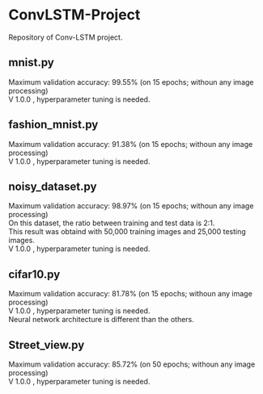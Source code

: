# ConvLSTM-Project
Repository of Conv-LSTM project.

## mnist.py
Maximum validation accuracy: 99.55% (on 15 epochs; withoun any image processing)<br>
V 1.0.0 , hyperparameter tuning is needed.

## fashion_mnist.py
Maximum validation accuracy: 91.38% (on 15 epochs; withoun any image processing)<br>
V 1.0.0 , hyperparameter tuning is needed.

## noisy_dataset.py
Maximum validation accuracy: 98.97% (on 15 epochs; withoun any image processing)<br>
On this dataset, the ratio between training and test data is 2:1.<br>
This result was obtaind with 50,000 training images and 25,000 testing images. <br>
V 1.0.0 , hyperparameter tuning is needed.

## cifar10.py
Maximum validation accuracy: 81.78% (on 15 epochs; withoun any image processing) <br>
V 1.0.0 , hyperparameter tuning is needed.<br>
Neural network architecture is different than the others.

## Street_view.py
Maximum validation accuracy: 85.72% (on 50 epochs; withoun any image processing)<br>
V 1.0.0 , hyperparameter tuning is needed.
